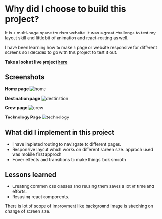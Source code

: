 # Why did I choose to build this project?
It is a multi-page space tourism website. It was a great challenge to test my layout skill and little bit of animation and react-routing as well.

I have been learning how to make a page or website responsive for different screens so I decided to go with this project to test it out.

<strong>Take a look at live project [here](https://space-tourism-journey.netlify.app/)</strong>

## Screenshots
<strong>Home page</strong>
![home](https://user-images.githubusercontent.com/40634061/167280567-97537954-d2be-44fc-9ea8-68322ba707ca.PNG)


<strong>Destination page</strong>
![destination](https://user-images.githubusercontent.com/40634061/167280570-5d1dcdc0-0198-4114-9c8b-69c02070d86c.PNG)

<strong>Crew page</strong>
![crew](https://user-images.githubusercontent.com/40634061/167280576-96403f3a-51e1-4e07-aca5-4eb0388a6495.PNG)

<strong>Technology Page</strong>
![technology](https://user-images.githubusercontent.com/40634061/167280581-cb2b6c05-717c-4994-a0e4-46c3cdf6d26b.PNG)

## What did I implement in this project

- I have impleted routing to naviagate to different pages.
- Responsive layout which works on different screen size. approch used was mobile first approch 
- Hover effects and transitions to make things look smooth

## Lessons learned
- Creating common css classes and reusing them saves a lot of time and efforts.
- Resusing react components.

There is lot of scope of improvment like background image is streching on change of screen size.





